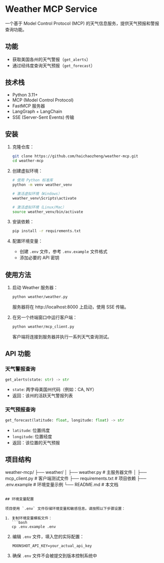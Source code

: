 # Weather MCP Service

一个基于 Model Control Protocol (MCP) 的天气信息服务，提供天气预报和警报查询功能。

## 功能

- 获取美国各州的天气警报（`get_alerts`）
- 通过经纬度查询天气预报（`get_forecast`）

## 技术栈

- Python 3.11+
- MCP (Model Control Protocol)
- FastMCP 服务器
- LangGraph + LangChain
- SSE (Server-Sent Events) 传输

## 安装

1. 克隆仓库：
   ```bash
   git clone https://github.com/haichaozheng/weather-mcp.git
   cd weather-mcp
   ```

2. 创建虚拟环境：
   ```bash
   # 使用 Python 标准库
   python -m venv weather_venv
   
   # 激活虚拟环境（Windows）
   weather_venv\Scripts\activate
   
   # 激活虚拟环境（Linux/Mac）
   source weather_venv/bin/activate
   ```

3. 安装依赖：
   ```bash
   pip install -r requirements.txt
   ```

4. 配置环境变量：
   - 创建 `.env` 文件，参考 `.env.example` 文件格式
   - 添加必要的 API 密钥

## 使用方法

1. 启动 Weather 服务器：
   ```bash
   python weather/weather.py
   ```
   服务器将在 http://localhost:8000 上启动，使用 SSE 传输。

2. 在另一个终端窗口中运行客户端：
   ```bash
   python weather/mcp_client.py
   ```
   客户端将连接到服务器并执行一系列天气查询测试。

## API 功能

### 天气警报查询

```python
get_alerts(state: str) -> str
```
- `state`: 两字母美国州代码（例如：CA, NY）
- 返回：该州的活跃天气警报列表

### 天气预报查询

```python
get_forecast(latitude: float, longitude: float) -> str
```
- `latitude`: 位置纬度
- `longitude`: 位置经度
- 返回：该位置的天气预报

## 项目结构
weather-mcp/
├── weather/
│ ├── weather.py # 主服务器文件
│ ├── mcp_client.py # 客户端测试文件
├── requirements.txt # 项目依赖
├── .env.example # 环境变量示例
└── README.md # 本文档
```

## 环境变量配置

项目使用 `.env` 文件存储环境变量和敏感信息。请按照以下步骤设置：

1. 复制环境变量模板文件：
   ```bash
   cp .env.example .env
   ```

2. 编辑 `.env` 文件，填入您的实际配置：
   ```
   MOONSHOT_API_KEY=your_actual_api_key
   ```

3. 确保 `.env` 文件不会被提交到版本控制系统中